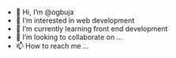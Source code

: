 - 👋 Hi, I’m @ogbuja
- 👀 I’m interested in web development
- 🌱 I’m currently learning front end development
- 💞️ I’m looking to collaborate on ...
- 📫 How to reach me ...

<!---
ogbuja/ogbuja is a ✨ special ✨ repository because its `README.md` (this file) appears on your GitHub profile.
You can click the Preview link to take a look at your changes.
--->
